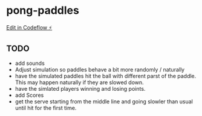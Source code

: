# pong-paddles

[Edit in Codeflow ⚡️](https://stackblitz.com/~/github.com/chrisdennett/pong-paddles)

## TODO

- add sounds
- Adjust simulation so paddles behave a bit more randomly / naturally
- have the simulated paddles hit the ball with different parst of the paddle. This may happen naturally if they are slowed down.
- have the simlated players winning and losing points.
- add Scores
- get the serve starting from the middle line and going slowler than usual until hit for the first time.
